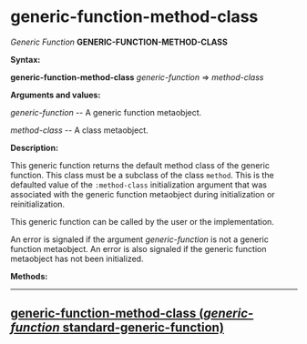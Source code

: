 generic-function-method-class
=============================

*Generic Function* **GENERIC-FUNCTION-METHOD-CLASS**

**Syntax:**

**generic-function-method-class** *generic-function* => *method-class*

**Arguments and values:**

*generic-function* -- A generic function metaobject.

*method-class* -- A class metaobject.

**Description:**

This generic function returns the default method class of the generic function. This class must be a subclass of the class `method`. This is the defaulted value of the `:method-class` initialization argument that was associated with the generic function metaobject during initialization or reinitialization.

This generic function can be called by the user or the implementation.

An error is signaled if the argument *generic-function* is not a generic function metaobject. An error is also signaled if the generic function metaobject has not been initialized.

**Methods:**

  ------------------------------------------------------------------------------------------------------------------------------------------------
  [**generic-function-method-class** (*generic-function* standard-generic-function)](/meta-object-protocol/generic-function-method-class-standard-generic-function)
  ------------------------------------------------------------------------------------------------------------------------------------------------


